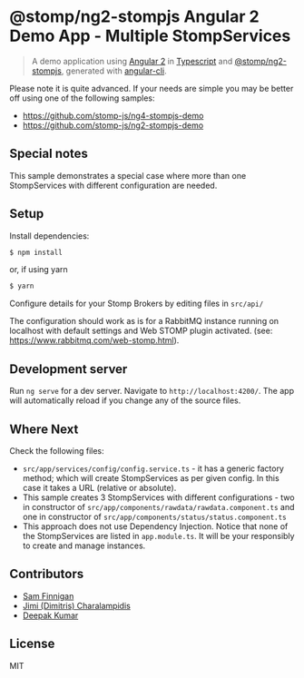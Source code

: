 # @stomp/ng2-stompjs Angular 2 Demo App - Multiple StompServices

> A demo application using [Angular 2](https://github.com/angular/angular) in
[Typescript](https://github.com/Microsoft/TypeScript) and [@stomp/ng2-stompjs](https://github.com/stomp-js/ng2-stompjs),
> generated with [angular-cli](https://github.com/angular/angular-cli).

Please note it is quite advanced. If your needs are simple you may be better off using one of the
following samples:

- https://github.com/stomp-js/ng4-stompjs-demo
- https://github.com/stomp-js/ng2-stompjs-demo

## Special notes

This sample demonstrates a special case where more than one StompServices with different 
configuration are needed.

## Setup

Install dependencies:

```bash
$ npm install
```
or, if using yarn

```bash
$ yarn
```

Configure details for your Stomp Brokers by editing files in 
 `src/api/`

The configuration should work as is for a RabbitMQ instance
 running on localhost with default settings and Web STOMP 
 plugin activated.
 (see: https://www.rabbitmq.com/web-stomp.html).

## Development server

Run `ng serve` for a dev server. Navigate to `http://localhost:4200/`. 
The app will automatically reload if you change any of the source files.

## Where Next

Check the following files:

- `src/app/services/config/config.service.ts` - it has a generic factory method;
  which will create StompServices as per given config. In this case it takes a
  URL (relative or absolute).
- This sample creates 3 StompServices with different configurations - 
  two in constructor of `src/app/components/rawdata/rawdata.component.ts`
  and one in constructor of 
   `src/app/components/status/status.component.ts`
- This approach does not use Dependency Injection. Notice that none of the
  StompServices are listed in `app.module.ts`.
  It will be your responsibly to create and manage instances.

## Contributors

- [Sam Finnigan](https://github.com/sjmf)
- [Jimi (Dimitris) Charalampidis](https://github.com/JimiC)
- [Deepak Kumar](https://github.com/kum-deepak)

## License

MIT

